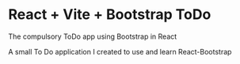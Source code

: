 # React + Vite + Bootstrap ToDo

The compulsory ToDo app using Bootstrap in React

A small To Do application I created to use and learn React-Bootstrap